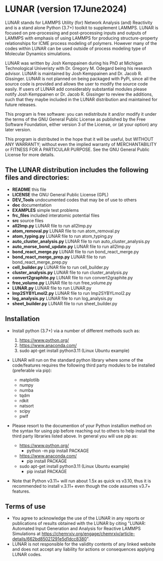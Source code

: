 # LUNAR (version 17June2024)
LUNAR stands for LAMMPS Utility (for) Network Analysis (and) Reactivity and is a stand alone Python (3.7+) toolkit to supplement LAMMPS. LUNAR is focused on pre-processing and post-processing inputs and outputs of LAMMPS with emphasis of using LAMMPS for producing structure-property relationships for ICME process modeling of polymers. However many of the codes within LUNAR can be used outside of process modeling type of Molecular Dynamics simulations.

LUNAR was written by Josh Kemppainen during his PhD at Michigan Technological Univeristy with Dr. Gregory M. Odegard being his research advisor. LUNAR is maintained by Josh Kemppainen and Dr. Jacob R. Gissinger. LUNAR is not planned on being packaged with PyPi, since all the source code is provided and allows the user to modify the source code easily. If users of LUNAR add considerably substantial modules please notify Josh Kemppainen or Dr. Jacob R. Gissinger to review the additions, such that they maybe included in the LUNAR distribution and maintained for future releases.

This program is free software: you can redistribute it and/or modify it under the terms of the GNU General Public License as published by the Free Software Foundation, either version 3 of the License, or (at your option) any later version.

This program is distributed in the hope that it will be useful, but WITHOUT ANY WARRANTY; without even the implied warranty of MERCHANTABILITY or FITNESS FOR A PARTICULAR PURPOSE.  See the GNU General Public License for more details.

## The LUNAR distribution includes the following files and directories:
- **README**                     this file
- **LICENSE**                    the GNU General Public License (GPL)
- **DEV_Tools**                  undocumented codes that may be of use to others
- **doc**                        documentation
- **EXAMPLES**                   simple test problems
- **frc_files**                  included interatomic potential files
- **src**                        source files
- **all2lmp.py**                 LUNAR file to run all2lmp.py
- **atom_removal.py**            LUNAR file to run atom_removal.py
- **atom_typing.py**             LUNAR file to run atom_typing.py
- **auto_cluster_analysis.py**   LUNAR file to run auto_cluster_analysis.py
- **auto_morse_bond_update.py**  LUNAR file to run all2lmp.py
- **bond_react_merge.py**        LUNAR file to run bond_react_merge.py
- **bond_react_merge_prep.py**   LUNAR file to run bond_react_merge_prep.py
- **cell_builder.py**            LUNAR file to run cell_builder.py
- **cluster_analysis.py**        LUNAR file to run cluster_analysis.py
- **convert2graphite.py**        LUNAR file to run convert2graphite.py
- **free_volume.py**             LUNAR file to run free_volume.py
- **LUNAR.py**                   LUNAR file to run LUNAR.py
- **lmp2SYBYLmol2.py**           LUNAR file to run lmp2SYBYLmol2.py
- **log_analysis.py**            LUNAR file to run log_analysis.py
- **sheet_builder.py**           LUNAR file to run sheet_builder.py

## Installation
- Install python (3.7+) via a number of different methods such as:
  1. https://www.python.org/
  2. https://www.anaconda.com/
  3. sudo apt-get install python3.11 (Linux Ubuntu example)

- LUNAR will run on the standard python library where some of the code/features requires the following third party modules to be installed (preferable via pip):
  - matplotlib
  - numpy
  - numba
  - tqdm
  - rdkit
  - natsort
  - scipy
  - pwlf
- Please resort to the documention of your Python installion method on the syntax for using pip before reaching out to others to help install the third party libraries listed above. In general you will use pip as:
  - https://www.python.org/
    - python -m pip install PACKAGE
  - https://www.anaconda.com/
    - pip install PACKAGE
  - sudo apt-get install python3.11 (Linux Ubuntu example)
    - pip install PACKAGE

- Note that Python v3.11+ will run about 1.5x as quick vs v3.10, thus it is recommended to install v.3.11+ even though the code assumes v3.7+ features.

## Terms of use
- You agree to acknowledge the use of the LUNAR in any reports or publications of results obtained with the LUNAR by citing "LUNAR: Automated Input Generation and Analysis for Reactive LAMMPS Simulations at https://chemrxiv.org/engage/chemrxiv/article-details/662bd85021291e5d1dcc8380".
- LUNAR is not responsible for the validity contents of any linked website and does not accept any liability for actions or consequences applying LUNAR codes.
